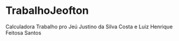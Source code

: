 # TrabalhoJeofton

Calculadora
Trabalho pro Jeú Justino da Silva Costa e Luiz Henrique Feitosa Santos
